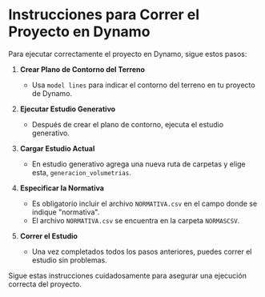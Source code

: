 # Instrucciones para Correr el Proyecto en Dynamo

Para ejecutar correctamente el proyecto en Dynamo, sigue estos pasos:

1. **Crear Plano de Contorno del Terreno**
   - Usa `model lines` para indicar el contorno del terreno en tu proyecto de Dynamo.

2. **Ejecutar Estudio Generativo**
   - Después de crear el plano de contorno, ejecuta el estudio generativo.

3. **Cargar Estudio Actual**
   - En estudio generativo agrega una nueva ruta de carpetas y elige esta, `generacion_volumetrias`.

4. **Especificar la Normativa**
   - Es obligatorio incluir el archivo `NORMATIVA.csv` en el campo donde se indique "normativa".
   - El archivo `NORMATIVA.csv` se encuentra en la carpeta `NORMASCSV`.

5. **Correr el Estudio**
   - Una vez completados todos los pasos anteriores, puedes correr el estudio sin problemas.

Sigue estas instrucciones cuidadosamente para asegurar una ejecución correcta del proyecto.
